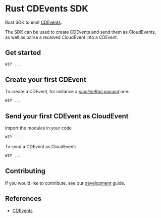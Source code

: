 # Rust CDEvents SDK

Rust SDK to emit [CDEvents](https://cdevents.dev).

The SDK can be used to create CDEvents and send them as CloudEvents, as well as parse a received CloudEvent into a CDEvent.

## Get started

```rust
WIP ...
```

## Create your first CDEvent

To create a CDEvent, for instance a [*pipelineRun queued*](https://cdevents.dev/docs/core/#pipelinerun-queued) one:

```rust
WIP ...
```

## Send your first CDEvent as CloudEvent

Import the modules in your code



```rust
WIP ...
```

To send a CDEvent as CloudEvent:

```rust
WIP ...
```

## Contributing

If you would like to contribute, see our [development](DEVELOPMENT.md) guide.

## References

- [CDEvents](https://cdevents.dev)